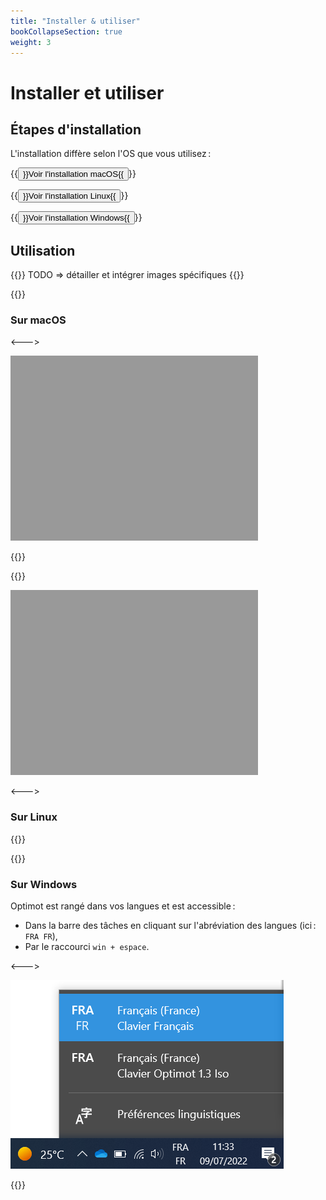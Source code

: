 ```yaml
---
title: "Installer & utiliser"
bookCollapseSection: true
weight: 3
---
```


# Installer et utiliser

## Étapes d'installation

L'installation diffère selon l'OS que vous utilisez :

{{<button relref="/installer_macos">}}Voir l'installation macOS{{</button>}}

{{<button relref="/installer_linux">}}Voir l'installation Linux{{</button>}}

{{<button relref="/installer_windows">}}Voir l'installation Windows{{</button>}}

## Utilisation

{{<hint danger>}}
TODO ⇒ détailler et intégrer images spécifiques
{{</hint>}}

{{<columns>}}

### Sur macOS

<--->

![](../../../img/image_a_placer.png)

{{</columns>}}


{{<columns>}}

![](../../../img/image_a_placer.png)

<--->

### Sur Linux

{{</columns>}}


{{<columns>}}

### Sur Windows

Optimot est rangé dans vos langues et est accessible :
  - Dans la barre des tâches en cliquant sur l'abréviation des langues (ici : `FRA FR`),
  - Par le raccourci `win + espace`.

<--->

![screenshot de la barre des tâches de Windows](../../../img/windows_barre_des_taches_lang.png)

{{</columns>}}